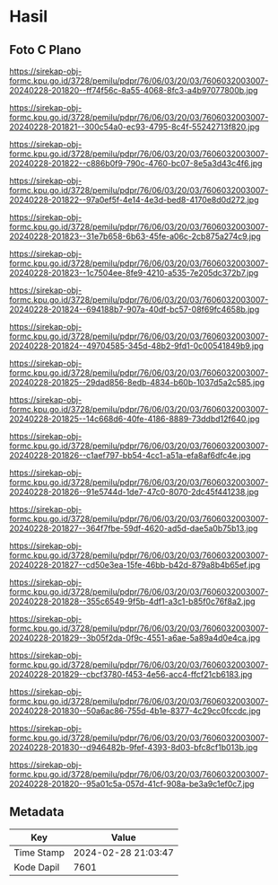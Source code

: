 # Hasil

## Foto C Plano

https://sirekap-obj-formc.kpu.go.id/3728/pemilu/pdpr/76/06/03/20/03/7606032003007-20240228-201820--ff74f56c-8a55-4068-8fc3-a4b97077800b.jpg

https://sirekap-obj-formc.kpu.go.id/3728/pemilu/pdpr/76/06/03/20/03/7606032003007-20240228-201821--300c54a0-ec93-4795-8c4f-55242713f820.jpg

https://sirekap-obj-formc.kpu.go.id/3728/pemilu/pdpr/76/06/03/20/03/7606032003007-20240228-201822--c886b0f9-790c-4760-bc07-8e5a3d43c4f6.jpg

https://sirekap-obj-formc.kpu.go.id/3728/pemilu/pdpr/76/06/03/20/03/7606032003007-20240228-201822--97a0ef5f-4e14-4e3d-bed8-4170e8d0d272.jpg

https://sirekap-obj-formc.kpu.go.id/3728/pemilu/pdpr/76/06/03/20/03/7606032003007-20240228-201823--31e7b658-6b63-45fe-a06c-2cb875a274c9.jpg

https://sirekap-obj-formc.kpu.go.id/3728/pemilu/pdpr/76/06/03/20/03/7606032003007-20240228-201823--1c7504ee-8fe9-4210-a535-7e205dc372b7.jpg

https://sirekap-obj-formc.kpu.go.id/3728/pemilu/pdpr/76/06/03/20/03/7606032003007-20240228-201824--694188b7-907a-40df-bc57-08f69fc4658b.jpg

https://sirekap-obj-formc.kpu.go.id/3728/pemilu/pdpr/76/06/03/20/03/7606032003007-20240228-201824--49704585-345d-48b2-9fd1-0c00541849b9.jpg

https://sirekap-obj-formc.kpu.go.id/3728/pemilu/pdpr/76/06/03/20/03/7606032003007-20240228-201825--29dad856-8edb-4834-b60b-1037d5a2c585.jpg

https://sirekap-obj-formc.kpu.go.id/3728/pemilu/pdpr/76/06/03/20/03/7606032003007-20240228-201825--14c668d6-40fe-4186-8889-73ddbd12f640.jpg

https://sirekap-obj-formc.kpu.go.id/3728/pemilu/pdpr/76/06/03/20/03/7606032003007-20240228-201826--c1aef797-bb54-4cc1-a51a-efa8af6dfc4e.jpg

https://sirekap-obj-formc.kpu.go.id/3728/pemilu/pdpr/76/06/03/20/03/7606032003007-20240228-201826--91e5744d-1de7-47c0-8070-2dc45f441238.jpg

https://sirekap-obj-formc.kpu.go.id/3728/pemilu/pdpr/76/06/03/20/03/7606032003007-20240228-201827--364f7fbe-59df-4620-ad5d-dae5a0b75b13.jpg

https://sirekap-obj-formc.kpu.go.id/3728/pemilu/pdpr/76/06/03/20/03/7606032003007-20240228-201827--cd50e3ea-15fe-46bb-b42d-879a8b4b65ef.jpg

https://sirekap-obj-formc.kpu.go.id/3728/pemilu/pdpr/76/06/03/20/03/7606032003007-20240228-201828--355c6549-9f5b-4df1-a3c1-b85f0c76f8a2.jpg

https://sirekap-obj-formc.kpu.go.id/3728/pemilu/pdpr/76/06/03/20/03/7606032003007-20240228-201829--3b05f2da-0f9c-4551-a6ae-5a89a4d0e4ca.jpg

https://sirekap-obj-formc.kpu.go.id/3728/pemilu/pdpr/76/06/03/20/03/7606032003007-20240228-201829--cbcf3780-f453-4e56-acc4-ffcf21cb6183.jpg

https://sirekap-obj-formc.kpu.go.id/3728/pemilu/pdpr/76/06/03/20/03/7606032003007-20240228-201830--50a6ac86-755d-4b1e-8377-4c29cc0fccdc.jpg

https://sirekap-obj-formc.kpu.go.id/3728/pemilu/pdpr/76/06/03/20/03/7606032003007-20240228-201830--d946482b-9fef-4393-8d03-bfc8cf1b013b.jpg

https://sirekap-obj-formc.kpu.go.id/3728/pemilu/pdpr/76/06/03/20/03/7606032003007-20240228-201820--95a01c5a-057d-41cf-908a-be3a9c1ef0c7.jpg


## Metadata

| Key        | Value               |
| ---------- | ------------------- |
| Time Stamp | 2024-02-28 21:03:47 |
| Kode Dapil | 7601                |



